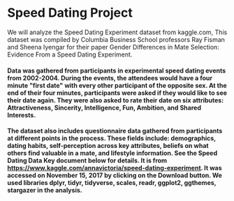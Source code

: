 # Speed Dating Project
We will analyze the Speed Dating Experiment dataset from kaggle.com, This dataset was compiled by Columbia Business School professors Ray Fisman and Sheena Iyengar for their paper Gender Differences in Mate Selection: Evidence From a Speed Dating Experiment.

#### Data was gathered from participants in experimental speed dating events from 2002-2004. During the events, the attendees would have a four minute "first date" with every other participant of the opposite sex. At the end of their four minutes, participants were asked if they would like to see their date again. They were also asked to rate their date on six attributes: Attractiveness, Sincerity, Intelligence, Fun, Ambition, and Shared Interests.

#### The dataset also includes questionnaire data gathered from participants at different points in the process. These fields include: demographics, dating habits, self-perception across key attributes, beliefs on what others find valuable in a mate, and lifestyle information. See the Speed Dating Data Key document below for details. It is from https://www.kaggle.com/annavictoria/speed-dating-experiment. It was accessed on November 15, 2017 by clicking on the Download button. We used libraries dplyr, tidyr, tidyverse, scales, readr, ggplot2, ggthemes, stargazer in the analysis.
